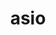 ---
title: "asio"
layout: cache
categories: [package, develop-2024-02-25]
meta: {"versions": ["1.16.1", "1.28.2"], "compilers": ["cce@=15.0.1", "gcc@=11.4.0", "gcc@=9.4.0", "oneapi@=2024.0.0"], "oss": ["rhel8", "ubuntu20.04", "ubuntu22.04"], "platforms": ["linux"], "targets": ["neoverse_v1", "neoverse_v2", "ppc64le", "x86_64_v3", "zen4"], "stacks": ["e4s", "e4s-cray-rhel", "e4s-neoverse-v2", "e4s-neoverse_v1", "e4s-oneapi", "e4s-power", "e4s-rocm-external", "root"], "num_specs": 7, "num_specs_by_stack": {"e4s-cray-rhel": 1, "root": 7, "e4s-neoverse_v1": 1, "e4s-power": 1, "e4s-rocm-external": 1, "e4s": 2, "e4s-neoverse-v2": 1, "e4s-oneapi": 1}}
spec_details: [{"hash": "co2uyi5wxjgbiz4rhcapv6xelywrbgri", "compiler": "cce@=15.0.1", "versions": ["1.28.2"], "os": "rhel8", "platform": "linux", "target": "zen4", "variants": ["~boost_coroutine", "~boost_regex", "build_system=autotools", "cxxstd=17", "~separate_compilation"], "stacks": ["e4s-cray-rhel", "root"], "size": "-", "tarball": "https://binaries.spack.io/develop-2024-02-25/build_cache/linux-rhel8-zen4/cce-15.0.1/asio-1.28.2/linux-rhel8-zen4-cce-15.0.1-asio-1.28.2-co2uyi5wxjgbiz4rhcapv6xelywrbgri.spack"}, {"hash": "3nqqa74wmnnnhscz4n54wr5sz4kh6zsy", "compiler": "gcc@=11.4.0", "versions": ["1.28.2"], "os": "ubuntu20.04", "platform": "linux", "target": "neoverse_v1", "variants": ["~boost_coroutine", "~boost_regex", "build_system=autotools", "cxxstd=17", "~separate_compilation"], "stacks": ["root", "e4s-neoverse_v1"], "size": "-", "tarball": "https://binaries.spack.io/develop-2024-02-25/build_cache/linux-ubuntu20.04-neoverse_v1/gcc-11.4.0/asio-1.28.2/linux-ubuntu20.04-neoverse_v1-gcc-11.4.0-asio-1.28.2-3nqqa74wmnnnhscz4n54wr5sz4kh6zsy.spack"}, {"hash": "7nvasqzylzz4razourdbay73hgj2tlyd", "compiler": "gcc@=9.4.0", "versions": ["1.28.2"], "os": "ubuntu20.04", "platform": "linux", "target": "ppc64le", "variants": ["~boost_coroutine", "~boost_regex", "build_system=autotools", "cxxstd=17", "~separate_compilation"], "stacks": ["root", "e4s-power"], "size": "-", "tarball": "https://binaries.spack.io/develop-2024-02-25/build_cache/linux-ubuntu20.04-ppc64le/gcc-9.4.0/asio-1.28.2/linux-ubuntu20.04-ppc64le-gcc-9.4.0-asio-1.28.2-7nvasqzylzz4razourdbay73hgj2tlyd.spack"}, {"hash": "zlvzv5jjewx3wfstp44vwk37nm2k656m", "compiler": "gcc@=11.4.0", "versions": ["1.16.1"], "os": "ubuntu20.04", "platform": "linux", "target": "x86_64_v3", "variants": ["~boost_coroutine", "~boost_regex", "build_system=autotools", "cxxstd=17", "~separate_compilation"], "stacks": ["e4s-rocm-external", "root", "e4s"], "size": "-", "tarball": "https://binaries.spack.io/develop-2024-02-25/build_cache/linux-ubuntu20.04-x86_64_v3/gcc-11.4.0/asio-1.16.1/linux-ubuntu20.04-x86_64_v3-gcc-11.4.0-asio-1.16.1-zlvzv5jjewx3wfstp44vwk37nm2k656m.spack"}, {"hash": "5525qmh72ikdzlaofuth5whonluiylcb", "compiler": "gcc@=11.4.0", "versions": ["1.28.2"], "os": "ubuntu20.04", "platform": "linux", "target": "x86_64_v3", "variants": ["~boost_coroutine", "~boost_regex", "build_system=autotools", "cxxstd=17", "~separate_compilation"], "stacks": ["root", "e4s"], "size": "-", "tarball": "https://binaries.spack.io/develop-2024-02-25/build_cache/linux-ubuntu20.04-x86_64_v3/gcc-11.4.0/asio-1.28.2/linux-ubuntu20.04-x86_64_v3-gcc-11.4.0-asio-1.28.2-5525qmh72ikdzlaofuth5whonluiylcb.spack"}, {"hash": "xfwftouw5q2v7gz546awxx5kcaez3cvj", "compiler": "gcc@=11.4.0", "versions": ["1.28.2"], "os": "ubuntu22.04", "platform": "linux", "target": "neoverse_v2", "variants": ["~boost_coroutine", "~boost_regex", "build_system=autotools", "cxxstd=17", "~separate_compilation"], "stacks": ["e4s-neoverse-v2", "root"], "size": "-", "tarball": "https://binaries.spack.io/develop-2024-02-25/build_cache/linux-ubuntu22.04-neoverse_v2/gcc-11.4.0/asio-1.28.2/linux-ubuntu22.04-neoverse_v2-gcc-11.4.0-asio-1.28.2-xfwftouw5q2v7gz546awxx5kcaez3cvj.spack"}, {"hash": "hzq7zcte5o3bhoja3dd6fmrhdkgq6eao", "compiler": "oneapi@=2024.0.0", "versions": ["1.28.2"], "os": "ubuntu22.04", "platform": "linux", "target": "x86_64_v3", "variants": ["~boost_coroutine", "~boost_regex", "build_system=autotools", "cxxstd=17", "~separate_compilation"], "stacks": ["e4s-oneapi", "root"], "size": "-", "tarball": "https://binaries.spack.io/develop-2024-02-25/build_cache/linux-ubuntu22.04-x86_64_v3/oneapi-2024.0.0/asio-1.28.2/linux-ubuntu22.04-x86_64_v3-oneapi-2024.0.0-asio-1.28.2-hzq7zcte5o3bhoja3dd6fmrhdkgq6eao.spack"}]
---
